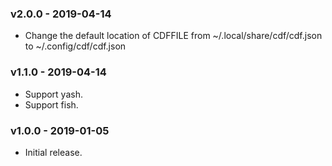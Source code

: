 ### v2.0.0 - 2019-04-14

- Change the default location of CDFFILE from ~/.local/share/cdf/cdf.json to ~/.config/cdf/cdf.json

### v1.1.0 - 2019-04-14

- Support yash.
- Support fish.

### v1.0.0 - 2019-01-05

- Initial release.
